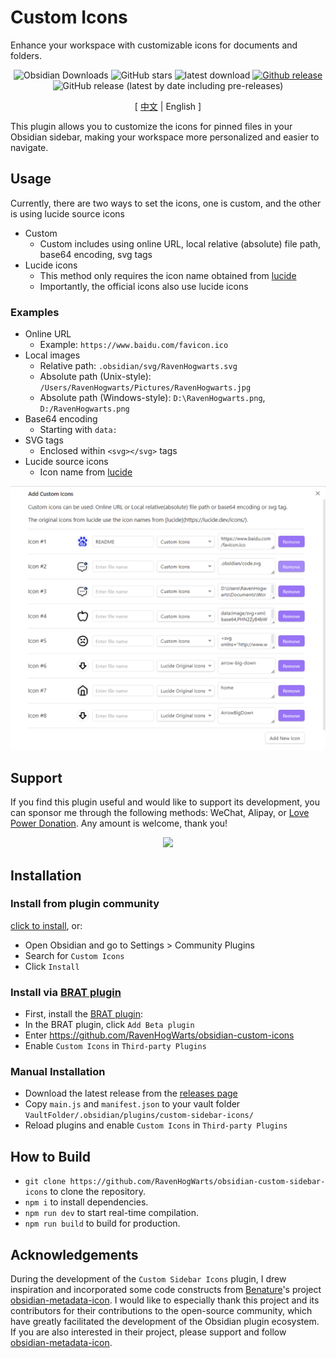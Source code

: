 # Custom Icons

Enhance your workspace with customizable icons for documents and folders.

<div align="center">

![Obsidian Downloads](https://img.shields.io/badge/dynamic/json?logo=obsidian&color=%23483699&label=downloads&query=%24%5B%22custom-sidebar-icons%22%5D.downloads&url=https%3A%2F%2Fraw.githubusercontent.com%2Fobsidianmd%2Fobsidian-releases%2Fmaster%2Fcommunity-plugin-stats.json) ![GitHub stars](https://img.shields.io/github/stars/RavenHogWarts/obsidian-custom-icons?style=flat) ![latest download](https://img.shields.io/github/downloads/RavenHogWarts/obsidian-custom-icons/latest/total?style=plastic) 
[![Github release](https://img.shields.io/github/manifest-json/v/RavenHogWarts/obsidian-custom-icons?color=blue)](https://github.com/RavenHogWarts/obsidian-custom-icons/releases/latest) ![GitHub release (latest by date including pre-releases)](https://img.shields.io/github/v/release/RavenHogWarts/obsidian-custom-icons?include_prereleases&label=BRAT%20beta)

[ [中文](https://github.com/RavenHogWarts/obsidian-custom-icons/blob/master/README_ZH.md) | English ]

</div>

This plugin allows you to customize the icons for pinned files in your Obsidian sidebar, making your workspace more personalized and easier to navigate.

## Usage

Currently, there are two ways to set the icons, one is custom, and the other is using lucide source icons
- Custom
  - Custom includes using online URL, local relative (absolute) file path, base64 encoding, svg tags
- Lucide icons
  - This method only requires the icon name obtained from [lucide](https://lucide.dev/icons/)
  - Importantly, the official icons also use lucide icons

### Examples

- Online URL
  - Example: `https://www.baidu.com/favicon.ico`
- Local images
  - Relative path: `.obsidian/svg/RavenHogwarts.svg`
  - Absolute path (Unix-style): `/Users/RavenHogwarts/Pictures/RavenHogwarts.jpg`
  - Absolute path (Windows-style): `D:\RavenHogwarts.png`, `D:/RavenHogwarts.png`
- Base64 encoding
  - Starting with `data:`
- SVG tags
  - Enclosed within `<svg></svg>` tags
- Lucide source icons
  - Icon name from [lucide](https://lucide.dev/icons/)

![Usage](attachment/Usage_EN.png)

## Support

If you find this plugin useful and would like to support its development, you can sponsor me through the following methods: WeChat, Alipay, or [Love Power Donation](https://afdian.net/a/ravenhogwarts). Any amount is welcome, thank you!

<p align="center">
<img src="https://s2.loli.net/2024/04/02/4lCUdaSf5bOXEPM.png" width="500px">
</p>

## Installation

### Install from plugin community

[click to install](https://obsidian.md/plugins?id=custom-sidebar-icons), or:

- Open Obsidian and go to Settings > Community Plugins
- Search for `Custom Icons`
- Click `Install` 

### Install via [BRAT plugin](https://obsidian.md/plugins?id=obsidian42-brat)

- First, install the [BRAT plugin](https://obsidian.md/plugins?id=obsidian42-brat):
- In the BRAT plugin, click `Add Beta plugin`
- Enter https://github.com/RavenHogWarts/obsidian-custom-icons
- Enable `Custom Icons` in `Third-party Plugins`

### Manual Installation

- Download the latest release from the [releases page](https://github.com/RavenHogWarts/obsidian-custom-icons/releases/latest)
- Copy `main.js` and `manifest.json` to your vault folder `VaultFolder/.obsidian/plugins/custom-sidebar-icons/`
- Reload plugins and enable `Custom Icons` in `Third-party Plugins`

## How to Build

- `git clone https://github.com/RavenHogWarts/obsidian-custom-sidebar-icons` to clone the repository.
- `npm i` to install dependencies.
- `npm run dev` to start real-time compilation.
- `npm run build` to build for production.

## Acknowledgements

During the development of the `Custom Sidebar Icons` plugin, I drew inspiration and incorporated some code constructs from [Benature](https://github.com/Benature)'s project [obsidian-metadata-icon](https://github.com/Benature/obsidian-metadata-icon). I would like to especially thank this project and its contributors for their contributions to the open-source community, which have greatly facilitated the development of the Obsidian plugin ecosystem. If you are also interested in their project, please support and follow [obsidian-metadata-icon](https://github.com/Benature/obsidian-metadata-icon).
